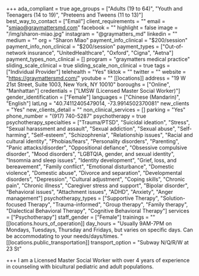 +++
ada_compliant = true
age_groups = ["Adults (19 to 64)", "Youth and Teenagers (14 to 19)", "Preteens and Tweens (11 to 13)"]
best_way_to_contact = ["Email"]
client_requirements = ""
email = "smiao@graymattersmd.com"
facebook = ""
highlight = false
image = "/img/sharon-miao.jpg"
instagram = "@graymatters_md"
linkedin = ""
medium = ""
org = "Sharon Miao"
payment_info_clinical = "$200/session"
payment_info_non_clinical = "$200/session"
payment_types = ["Out-of-network insurance", "UnitedHealthcare", "Oxford", "Cigna", "Aetna"]
payment_types_non_clinical = []
program = "graymatters medical practice"
sliding_scale_clinical = true
sliding_scale_non_clinical = true
tags = ["Individual Provider"]
telehealth = "Yes"
tiktok = ""
twitter = ""
website = "https://graymattersmd.com/"
youtube = ""
[[locations]]
address = "19 W 21st Street, Suite 1003, New York, NY 10010"
boroughs = ["Online", "Manhattan"]
credentials = ["LMSW (Licensed Master Social Worker)"]
gender_identification = ["Female"]
languages = ["Chinese (Mandarin)", "English"]
latLng = "40.74112405479014, -73.9914502370081"
new_clients = "Yes"
new_clients_detail = ""
non_clinical_services = []
parking = "Yes"
phone_number = "(917) 740-5287"
psychotherapy = true
psychotherapy_specialties = ["Trauma/PTSD", "Suicidal ideation", "Stress", "Sexual harassment and assault", "Sexual addiction", "Sexual abuse", "Self-harming", "Self-esteem", "Schizophrenia", "Relationship issues", "Racial and cultural identity", "Phobias/fears", "Personality disorders", "Parenting", "Panic attacks/disorder", "Oppositional defiance", "Obsessive compulsive disorder", "Mood disorders", "LGBTQIA, gender, and sexual identity", "Insomnia and sleep issues", "Identity development", "Grief, loss, and bereavement", "Family conflict", "Emotional disturbance", "Domestic violence", "Domestic abuse", "Divorce and separation", "Developmental disorders", "Depression", "Cultural adjustment", "Coping skills", "Chronic pain", "Chronic illness", "Caregiver stress and support", "Bipolar disorder", "Behavioral issues", "Attachment issues", "ADHD", "Anxiety", "Anger management"]
psychotherapy_types = ["Supportive Therapy", "Solution-focused Therapy", "Trauma-informed", "Group therapy", "Family therapy", "Dialectical Behavioral Therapy", "Cognitive Behavioral Therapy"]
services = ["Psychotherapy"]
staff_gender = ["Female"]
trainings = ""
[[locations.hours_of_operation]]
day_hours = "Usually 9AM-7PM on Mondays, Tuesdays, Thursday and Fridays, but varies on specific days. Can be accommodating to your needs/days/times.  "
[[locations.public_transportation]]
transport_option = "Subway N/Q/R/W at 23 St"

+++
I am a Licensed Master Social Worker with over 4 years of experience in counseling with bicultural pediatric and adult populations.